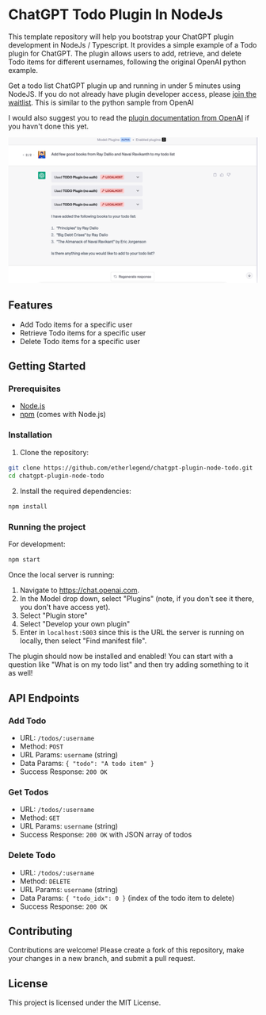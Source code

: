# ChatGPT Todo Plugin In NodeJs

This template repository will help you bootstrap your ChatGPT plugin development in NodeJs / Typescript. It provides a simple example of a Todo plugin for ChatGPT. The plugin allows users to add, retrieve, and delete Todo items for different usernames, following the original OpenAI python example.

Get a todo list ChatGPT plugin up and running in under 5 minutes using NodeJS. If you do not already have plugin developer access, please [join the waitlist](https://openai.com/waitlist/plugins). This is similar to the python sample from OpenAI 

I would also suggest you to read the [plugin documentation from OpenAI](https://platform.openai.com/docs/plugins/) if you havn't done this yet.

![image info](./Demo.png)

## Features

- Add Todo items for a specific user
- Retrieve Todo items for a specific user
- Delete Todo items for a specific user

## Getting Started

### Prerequisites

- [Node.js](https://nodejs.org/en/download/)
- [npm](https://www.npmjs.com/get-npm) (comes with Node.js)

### Installation

1. Clone the repository:

```sh
git clone https://github.com/etherlegend/chatgpt-plugin-node-todo.git
cd chatgpt-plugin-node-todo
```

2. Install the required dependencies:

```sh
npm install
```

### Running the project

For development:

```sh
npm start
```



Once the local server is running:

1. Navigate to https://chat.openai.com. 
2. In the Model drop down, select "Plugins" (note, if you don't see it there, you don't have access yet).
3. Select "Plugin store"
4. Select "Develop your own plugin"
5. Enter in `localhost:5003` since this is the URL the server is running on locally, then select "Find manifest file".

The plugin should now be installed and enabled! You can start with a question like "What is on my todo list" and then try adding something to it as well! 

## API Endpoints

### Add Todo

- URL: `/todos/:username`
- Method: `POST`
- URL Params: `username` (string)
- Data Params: `{ "todo": "A todo item" }`
- Success Response: `200 OK`

### Get Todos

- URL: `/todos/:username`
- Method: `GET`
- URL Params: `username` (string)
- Success Response: `200 OK` with JSON array of todos

### Delete Todo

- URL: `/todos/:username`
- Method: `DELETE`
- URL Params: `username` (string)
- Data Params: `{ "todo_idx": 0 }` (index of the todo item to delete)
- Success Response: `200 OK`

## Contributing

Contributions are welcome! Please create a fork of this repository, make your changes in a new branch, and submit a pull request.

## License

This project is licensed under the MIT License.
